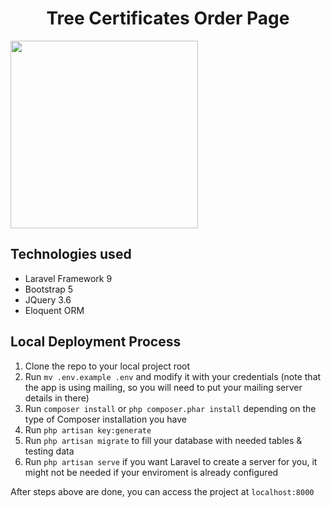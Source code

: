 <h1 align="center">Tree Certificates Order Page</h1>
<img align="center" src="https://i.imgur.com/vgHcTAp.png" width="300">

## Technologies used

<ul> 
<li>Laravel Framework 9</li>
<li>Bootstrap 5</li>
<li>JQuery 3.6</li>
<li>Eloquent ORM</li>
</ul>

## Local Deployment Process

1. Clone the repo to your local project root
2. Run `mv .env.example .env` and modify it with your credentials (note that the app is using mailing, so you will need to put your mailing server details in there)
3. Run `composer install` or `php composer.phar install` depending on the type of Composer installation you have
4. Run `php artisan key:generate`
5. Run `php artisan migrate` to fill your database with needed tables & testing data
6. Run `php artisan serve` if you want Laravel to create a server for you, it might not be needed if your enviroment is already configured

After steps above are done, you can access the project at `localhost:8000`
